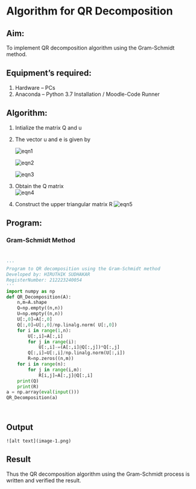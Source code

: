 # Algorithm for QR Decomposition
## Aim:
To implement QR decomposition algorithm using the Gram-Schmidt method.
## Equipment’s required:
1.	Hardware – PCs
2.	Anaconda – Python 3.7 Installation / Moodle-Code Runner
## Algorithm:
1.	Intialize the matrix Q and u
2.	The vector u and e is given by

    ![eqn1](./ex4.jpg)

    ![eqn2](./ex6.jpg)

    ![eqn3](./ex3.jpg)

3.	Obtain the Q matrix   
    ![eqn4](./ex1.jpg)
4.	Construct the upper triangular matrix R
    ![eqn5](./ex2.jpg)



## Program:
### Gram-Schmidt Method
```python


''' 
Program to QR decomposition using the Gram-Schmidt method
Developed by: HIRUTHIK SUDHAKAR
RegisterNumber: 212223240054
'''
import numpy as np
def QR_Decomposition(A):
    n,m=A.shape
    Q=np.empty((n,n))
    U=np.empty((n,n))
    U[:,0]=A[:,0]
    Q[:,0]=U[:,0]/np.linalg.norm( U[:,0])
    for i in range(1,n):
        U[:,i]=A[:,i]
        for j in range(i):
            U[:,i]-=(A[:,i]@Q[:,j])*Q[:,j]
        Q[:,i]=U[:,i]/np.linalg.norm(U[:,i])
        R=np.zeros((n,m))
    for i in range(n):
        for j in range(i,m):
            R[i,j]=A[:,j]@Q[:,i]
    print(Q)
    print(R)
a = np.array(eval(input()))
QR_Decomposition(a)




```

## Output
```
![alt text](image-1.png)
```

## Result
Thus the QR decomposition algorithm using the Gram-Schmidt process is written and verified the result.